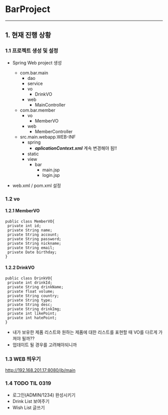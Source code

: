 # BarProject
----
## 1. 현재 진행 상황 
### 1.1 프로젝트 생성 및 설정
* Spring Web project 생성
  * com.bar.main
    * dao
    * service
    * vo
      * DrinkVO
    * web
      * MainController
  * com.bar.member
    * vo
      * MemberVO
    * web
      * MemberController
  * src.main.webapp.WEB-INF
    * spring
      * ***aplicationContext.xml*** 계속 변경해야 됨!!
    * static
    * view
      * bar
        * main.jsp
        * login.jsp

* web.xml / pom.xml 설정
### 1.2 vo
#### 1.2.1 MemberVO
```
public class MemberVO{
 private int id;
 private String name;
 private String account;
 private String password;
 private String nickname;
 private String email;
 private Date birthday;
}

```
#### 1.2.2 DrinkVO
```
public class DrinkVO{
 private int drinkId;
 private String drinkName;
 private float volume;
 private String country;
 private String type;
 private String desc;
 private String drinkImg;
 private int likePoint;
 private int hatePoint;
}
```

* 내가 보유한 제품 리스트와 원하는 제품에 대한 리스트를 표현할 때 VO를 다르게 가져야 될까??
* 업데이트 될 경우를 고려해야되니까

### 1.3 WEB 띄우기
http://192.168.201.17:8080/jb/main
        
### 1.4 TODO TIL 0319
* 로그인(ADMIN/1234) 완성시키기
* Drink List 보여주기
* Wish List 글쓰기
